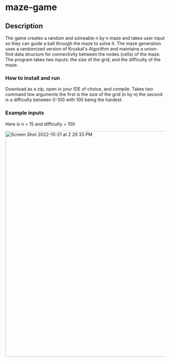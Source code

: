 # maze-game

## Description

The game creates a random and solveable n by n maze and takes user input so they can guide a ball through the maze to solve it. The maze generation uses a randomized version of Kruskal's Algorithm and maintains a union-find data structure for connectivity between the nodes (cells) of the maze. The program takes two inputs: the size of the grid, and the difficulty of the maze.

### How to install and run

Download as a zip, open in your IDE of choice, and compile. Takes two command line arguments the first is the size of the grid (n by n) the second is a difficulty between 0-100 with 100 being the hardest.

### Example inputs 
Here is n = 15 and difficulty = 100


<img width="714" alt="Screen Shot 2022-10-21 at 2 29 33 PM" src="https://user-images.githubusercontent.com/55841301/197265096-82208f56-30af-4d5b-82d4-aa3648ea4265.png">


